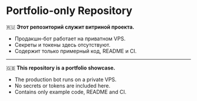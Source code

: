 # Portfolio-only Repository

🇷🇺 **Этот репозиторий служит витриной проекта.**
- Продакшн-бот работает на приватном VPS.
- Секреты и токены здесь отсутствуют.
- Содержит только примерный код, README и CI.

---

🇬🇧 **This repository is a portfolio showcase.**
- The production bot runs on a private VPS.
- No secrets or tokens are included here.
- Contains only example code, README and CI.
